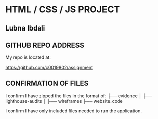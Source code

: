 # HTML / CSS / JS PROJECT

## Lubna Ibdali

## GITHUB REPO ADDRESS

My repo is located at:

https://github.com/c0019802/assignment

## CONFIRMATION OF FILES

I confirm I have zipped the files in the format of:
├── evidence
│ ├── lighthouse-audits
│ ├── wireframes
├── website_code

I confirm I have only included files needed to run the application.

